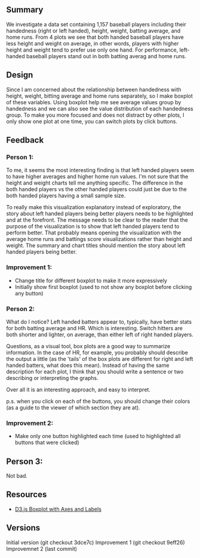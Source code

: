 ## Summary

We investigate a data set containing 1,157 baseball players including their handedness (right or left handed), height, weight, batting average, and home runs. From 4 plots we see that both handed baseball players have less height and weight on average, in other words, players with higher height and weight tend to prefer use only one hand. For performance, left-handed baseball players stand out in both batting averag and home runs.

## Design

Since I am concerned about the relationship between handedness with height, weight, bitting average and home runs separately, so I make boxplot of these variables. Using boxplot help me see average values group by handedness and we can also see the value distribution of each handedness group. To make you more focused and does not distract by other plots, I only show one plot at one time, you can switch plots by click buttons.

## Feedback

### Person 1:
To me, it seems the most interesting finding is that left handed players seem to have higher averages and higher home run values. I'm not sure that the height and weight charts tell me anything specific. The difference in the both handed players vs the other handed players could just be due to the both handed players having a small sample size. 

To really make this visualization explanatory instead of exploratory, the story about left handed players being better players needs to be highlighted and at the forefront. The message needs to be clear to the reader that the purpose of the visualization is to show that left handed players tend to perform better. That probably means opening the visualization with the average home runs and battings score visualizations rather than height and weight. The summary and chart titles should mention the story about left handed players being better.

### Improvement 1:
* Change title for different boxplot to make it more expressively
* Initially show first boxplot (used to not show any boxplot before clicking any button)


### Person 2:
What do I notice? Left handed batters appear to, typically, have better stats for both batting average and HR. Which is interesting. Switch hitters are both shorter and lighter, on average, than either left of right handed players.

Questions, as a visual tool, box plots are a good way to summarize information. In the case of HR, for example, you probably should describe the output a little (as the 'tails' of the box plots are different for right and left handed batters, what does this mean). Instead of having the same description for each plot, I think that you should write a sentence or two describing or interpreting the graphs.

Over all it is an interesting approach, and easy to interpret.

p.s. when you click on each of the buttons, you should change their colors (as a guide to the viewer of which section they are at).

### Improvement 2:
* Make only one button highlighted each time (used to highlighted all buttons that were clicked)

## Person 3:
Not bad.

## Resources
* [D3.js Boxplot with Axes and Labels](http://bl.ocks.org/jensgrubert/7789216) 

## Versions
Initial version (git checkout 3dce7c)
Improvement 1 (git checkout 9eff26)
Improvemnet 2 (last commit) 